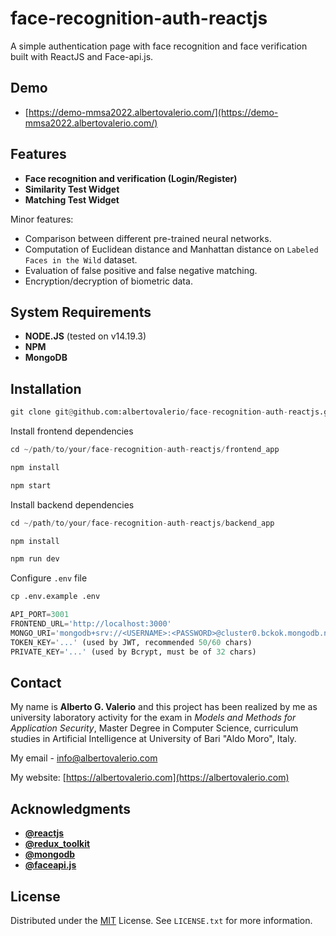 # face-recognition-auth-reactjs

A simple authentication page with face recognition and face verification built with ReactJS and Face-api.js.

## Demo

- [https://demo-mmsa2022.albertovalerio.com/](https://demo-mmsa2022.albertovalerio.com/)

## Features

- **Face recognition and verification (Login/Register)**
- **Similarity Test Widget**
- **Matching Test Widget**

Minor features:

- Comparison between different pre-trained neural networks.
- Computation of Euclidean distance and Manhattan distance on `Labeled Faces in the Wild` dataset.
- Evaluation of false positive and false negative matching.
- Encryption/decryption of biometric data.

## System Requirements

- **NODE.JS** (tested on v14.19.3)
- **NPM**
- **MongoDB**

## Installation

```python
git clone git@github.com:albertovalerio/face-recognition-auth-reactjs.git
```
Install frontend dependencies
```python
cd ~/path/to/your/face-recognition-auth-reactjs/frontend_app
```
```python
npm install
```
```python
npm start
```
Install backend dependencies
```python
cd ~/path/to/your/face-recognition-auth-reactjs/backend_app
```
```python
npm install
```
```python
npm run dev
```
Configure `.env` file
```python
cp .env.example .env
```
```python
API_PORT=3001
FRONTEND_URL='http://localhost:3000'
MONGO_URI='mongodb+srv://<USERNAME>:<PASSWORD>@cluster0.bckok.mongodb.net/<DATABASE_NAME>?retryWrites=true&w=majority'
TOKEN_KEY='...' (used by JWT, recommended 50/60 chars)
PRIVATE_KEY='...' (used by Bcrypt, must be of 32 chars)
```


## Contact

My name is **Alberto G. Valerio** and this project has been realized by me as university laboratory activity for the exam in *Models and Methods for Application Security*, Master Degree in Computer Science, curriculum studies in Artificial Intelligence at University of Bari "Aldo Moro", Italy.

My email - [info@albertovalerio.com](info@albertovalerio.com)

My website: [https://albertovalerio.com](https://albertovalerio.com)

## Acknowledgments

- **[@reactjs](https://reactjs.org/)**
- **[@redux_toolkit](https://redux-toolkit.js.org/)**
- **[@mongodb](https://www.mongodb.com/)**
- **[@faceapi.js](https://github.com/justadudewhohacks/face-api.js/)**

## License

Distributed under the [MIT](https://choosealicense.com/licenses/mit/) License. See `LICENSE.txt` for more information.
